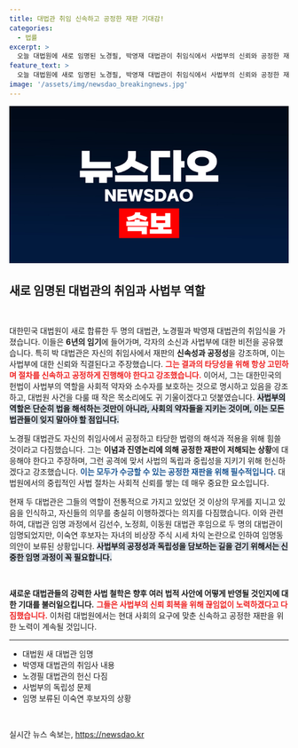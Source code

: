 ```yaml
---
title: 대법관 취임 신속하고 공정한 재판 기대감!
categories:
  - 법률
excerpt: >
  오늘 대법원에 새로 임명된 노경필, 박영재 대법관이 취임식에서 사법부의 신뢰와 공정한 재판의 중요성을 강조했습니다. 사회적 약자 보호와 사법 독립을 위한 두 대법관의 포부가 주목받고 있습니다.
feature_text: >
  오늘 대법원에 새로 임명된 노경필, 박영재 대법관이 취임식에서 사법부의 신뢰와 공정한 재판의 중요성을 강조했습니다. 사회적 약자 보호와 사법 독립을 위한 두 대법관의 포부가 주목받고 있습니다.
image: '/assets/img/newsdao_breakingnews.jpg'
---
```


<p><img src="/assets/img/newsdao_breakingnews.jpg" alt="pcversion 속보" /></p>

<h2 data-ke-size="size26">새로 임명된 대법관의 취임과 사법부 역할</h2>

<p data-ke-size="size16">&nbsp;</p>

<p>대한민국 대법원이 새로 합류한 두 명의 대법관, 노경필과 박영재 대법관의 취임식을 가졌습니다. 이들은 <strong>6년의 임기</strong>에 들어가며, 각자의 소신과 사법부에 대한 비전을 공유했습니다. 특히 박 대법관은 자신의 취임사에서 재판의 <strong>신속성과 공정성</strong>을 강조하며, 이는 사법부에 대한 신뢰와 직결된다고 주장했습니다. <b><span style="color: #ee2323;">그는 결과의 타당성을 위해 항상 고민하며 절차를 신속하고 공정하게 진행해야 한다고 강조했습니다.</span></b> 이어서, 그는 대한민국의 헌법이 사법부의 역할을 사회적 약자와 소수자를 보호하는 것으로 명시하고 있음을 강조하고, 대법원 사건을 다룰 때 작은 목소리에도 귀 기울이겠다고 덧붙였습니다. <b><span style="background-color: #21538527;">사법부의 역할은 단순히 법을 해석하는 것만이 아니라, 사회의 약자들을 지키는 것이며, 이는 모든 법관들이 잊지 말아야 할 점입니다.</span></b></p>

<p>노경필 대법관도 자신의 취임사에서 공정하고 타당한 법령의 해석과 적용을 위해 힘쓸 것이라고 다짐했습니다. 그는 <strong>이념과 진영논리에 의해 공정한 재판이 저해되는 상황</strong>에 대응해야 한다고 주장하며, 그런 공격에 맞서 사법의 독립과 중립성을 지키기 위해 헌신하겠다고 강조했습니다. <b><span style="color: #1a5490;">이는 모두가 수긍할 수 있는 공정한 재판을 위해 필수적입니다.</span></b> 대법원에서의 중립적인 사법 절차는 사회적 신뢰를 쌓는 데 매우 중요한 요소입니다.</p>

<p>현재 두 대법관은 그들의 역할이 전통적으로 가지고 있었던 것 이상의 무게를 지니고 있음을 인식하고, 자신들의 의무를 충실히 이행하겠다는 의지를 다짐했습니다. 이와 관련하여, 대법관 임명 과정에서 김선수, 노정희, 이동원 대법관 후임으로 두 명의 대법관이 임명되었지만, 이숙연 후보자는 자녀의 비상장 주식 시세 차익 논란으로 인하여 임명동의안이 보류된 상황입니다. <b><span style="background-color: #21538527;">사법부의 공정성과 독립성을 담보하는 길을 걷기 위해서는 신중한 임명 과정이 꼭 필요합니다.</span></b></p>

<p data-ke-size="size16">&nbsp;</p>

<p><b>새로운 대법관들의 강력한 사법 철학은 향후 여러 법적 사안에 어떻게 반영될 것인지에 대한 기대를 불러일으킵니다.</b> <b><span style="color: #ee2323;">그들은 사법부의 신뢰 회복을 위해 끊임없이 노력하겠다고 다짐했습니다.</span></b> 이처럼 대법원에서는 현대 사회의 요구에 맞춘 신속하고 공정한 재판을 위한 노력이 계속될 것입니다.</p>

<hr>

<ul>
<li>대법원 새 대법관 임명</li>
<li>박영재 대법관의 취임사 내용</li>
<li>노경필 대법관의 헌신 다짐</li>
<li>사법부의 독립성 문제</li>
<li>임명 보류된 이숙연 후보자의 상황</li>
</ul>

<p data-ke-size="size16">&nbsp;</p>
실시간 뉴스 속보는, <a href="https://newsdao.kr" rel="dofollow">https://newsdao.kr</a>


